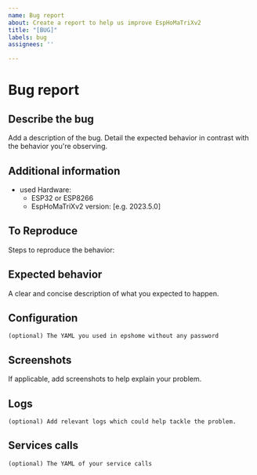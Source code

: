 ```yaml
---
name: Bug report
about: Create a report to help us improve EspHoMaTriXv2
title: "[BUG]"
labels: bug
assignees: ''

---
```


<!-- Make sure to read the documentaion (https://github.com/lubeda/EspHoMaTriXv2/blob/main/README.md) before opening an issue. -->

# Bug report

## Describe the bug

Add a description of the bug. Detail the expected behavior in contrast with the behavior you're observing.

## Additional information

- used Hardware:
  - ESP32 or ESP8266
  - EspHoMaTriXv2 version: [e.g. 2023.5.0]

## To Reproduce

Steps to reproduce the behavior:

## Expected behavior

A clear and concise description of what you expected to happen.

## Configuration

```text
(optional) The YAML you used in epshome without any password
```

## Screenshots

If applicable, add screenshots to help explain your problem.

## Logs

```text
(optional) Add relevant logs which could help tackle the problem.
```

## Services calls

```text
(optional) The YAML of your service calls
```
